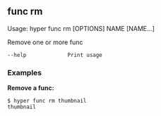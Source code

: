 ## func rm

  Usage:	hyper func rm [OPTIONS] NAME [NAME...]

  Remove one or more func

    --help             Print usage

### Examples

**Remove a func:**

    $ hyper func rm thumbnail
    thumbnail
